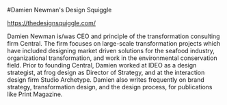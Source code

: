#Damien Newman's Design Squiggle

https://thedesignsquiggle.com/

Damien Newman is/was CEO and principle of the transformation consulting firm Central. The firm focuses on large-scale transformation projects which have included designing market driven solutions for the seafood industry, organizational transformation, and work in the environmental conservation field. Prior to founding Central, Damien worked at IDEO as a design strategist, at frog design as Director of Strategy, and at the interaction design firm Studio Archetype. Damien also writes frequently on brand strategy, transformation design, and the design process, for publications like Print Magazine.
